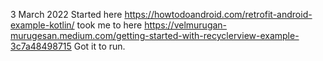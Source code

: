 3 March 2022
Started here
https://howtodoandroid.com/retrofit-android-example-kotlin/
took me to here
https://velmurugan-murugesan.medium.com/getting-started-with-recyclerview-example-3c7a48498715
Got it to run.